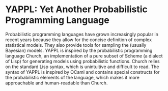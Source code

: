# YAPPL: Yet Another Probabilistic Programming Language

Probabilistic programming languages have grown increasingly popular in recent years because they allow for the concise definition of complex statistical models. They also provide tools for sampling the (usually Bayesian) models. YAPPL is inspired by the probabilistic programming language Church, an implementation of a pure subset of Scheme (a dialect of Lisp) for generating models using probabilistic functions. Church relies on the standard Lisp syntax, which is unintuitive and difficult to read. The syntax of YAPPL is inspired by OCaml and contains special constructs for the probabilistic elements of the language, which makes it more approachable and human-readable than Church.
